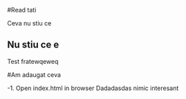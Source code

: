 #Read tati

Ceva nu stiu ce

## Nu stiu ce e

Test fratewqeweq

#Am adaugat ceva

-1. Open index.html in browser
Dadadasdas
nimic interesant
